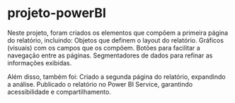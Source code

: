 # projeto-powerBI

Neste projeto, foram criados os elementos que compõem a primeira página do relatório, 
incluindo: Objetos que definem o layout do relatório. 
Gráficos (visuais) com os campos que os compõem. 
Botões para facilitar a navegação entre as páginas. 
Segmentadores de dados para refinar as informações exibidas. 

Além disso, também foi: 
Criado a segunda página do relatório, expandindo a análise. 
Publicado o relatório no Power BI Service, garantindo acessibilidade e compartilhamento.
